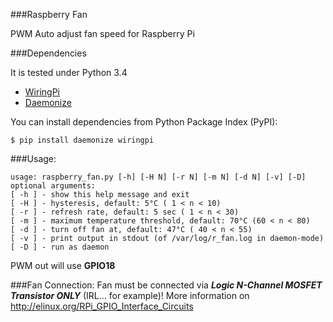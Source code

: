 ###Raspberry Fan

PWM Auto adjust fan speed for Raspberry Pi

###Dependencies

It is tested under Python 3.4

- [WiringPi](https://github.com/WiringPi/WiringPi-Python)
- [Daemonize](https://github.com/thesharp/daemonize)

You can install dependencies from Python Package Index (PyPI):

    $ pip install daemonize wiringpi

###Usage:

    usage: raspberry_fan.py [-h] [-H N] [-r N] [-m N] [-d N] [-v] [-D]
    optional arguments:
    [ -h ] - show this help message and exit
    [ -H ] - hysteresis, default: 5°C ( 1 < n < 10) 
    [ -r ] - refresh rate, default: 5 sec ( 1 < n < 30)
    [ -m ] - maximum temperature threshold, default: 70°C (60 < n < 80)
    [ -d ] - turn off fan at, default: 47°C ( 40 < n < 55) 
    [ -v ] - print output in stdout (of /var/log/r_fan.log in daemon-mode)
    [ -D ] - run as daemon


PWM out will use **GPIO18**

###Fan Connection:
Fan must be connected via ***Logic N-Channel MOSFET Transistor ONLY*** (IRL... for example)!
More information on http://elinux.org/RPi_GPIO_Interface_Circuits
